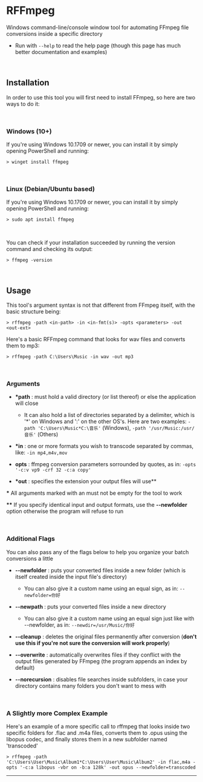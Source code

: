 # **RFFmpeg**

Windows command-line/console window tool for automating FFmpeg file conversions inside a specific directory

* Run with `--help` to read the help page (though this page has much better documentation and examples)

<br>

## **Installation**

In order to use this tool you will first need to install FFmpeg, so here are two ways to do it:

<br>

### **Windows (10+)**

If you're using Windows 10.1709 or newer, you can install it by simply opening PowerShell and running: 

    > winget install ffmpeg

<br>

### **Linux (Debian/Ubuntu based)**

If you're using Windows 10.1709 or newer, you can install it by simply opening PowerShell and running: 

    > sudo apt install ffmpeg

<br>

You can check if your installation succeeded by running the version command and checking its output:

    > ffmpeg -version

<br>

## **Usage**

This tool's argument syntax is not that different from FFmpeg itself, with the basic structure being:
 
    > rffmpeg -path <in-path> -in <in-fmt(s)> -opts <parameters> -out <out-ext>

Here's a basic RFFmpeg command that looks for wav files and converts them to mp3:

    > rffmpeg -path C:\Users\Music -in wav -out mp3
  

<br>

 ### **Arguments**
 
 * __\*__**path** : must hold a valid directory (or list thereof) or else the application will close
    * It can also hold a list of directories separated by a delimiter, which is '*' on Windows and ':' on the other OS's. Here are two examples: `-path 'C:\Users\Music*C:\音乐'` (Windows), `-path '/usr/Music:/usr/音乐'` (Others)

 * __\*__**in**   : one or more formats you wish to transcode separated by commas, like: `-in mp4,m4v,mov`

 * **opts**       : ffmpeg conversion parameters sorrounded by quotes, as in: `-opts '-c:v vp9 -crf 32 -c:a copy'` 

 * __\*__**out**  : specifies the extension your output files will use\*\*

 __\*__ All arguments marked with an must not be empty for the tool to work

 __\*\*__ If you specify identical input and output formats, use the **--newfolder** option otherwise the program will refuse to run 

<br>

 ### **Additional Flags**

You can also pass any of the flags below to help you organize your batch conversions a little

 * **--newfolder**   : puts your converted files inside a new folder (which is itself created inside the input file's directory)
    * You can also give it a custom name using an equal sign, as in: `--newfolder=你好`
 * **--newpath**   : puts your converted files inside a new directory
    * You can also give it a custom name using an equal sign just like with --newfolder, as in: `--newdir=/usr/Music/你好`

 * **--cleanup**     : deletes the original files permanently after conversion (**don't use this if you're not sure the conversion will work properly**)

 * **--overwrite**   : automatically overwrites files if they conflict with the output files generated by FFmpeg  (the program appends an index by default)

 * **--norecursion** : disables file searches inside subfolders, in case your directory contains many folders you  don't want to mess with

<br>

### **A Slightly more Complex Example**

Here's an example of a more specific call to rffmpeg that looks inside two specific folders for .flac and .m4a files, converts them to .opus using the libopus codec, and finally stores them in a new subfolder named 'transcoded'

    > rffmpeg -path 'C:\Users\User\Music\Album1*C:\Users\User\Music\Album2' -in flac,m4a -opts '-c:a libopus -vbr on -b:a 128k' -out opus --newfolder=transcoded

***